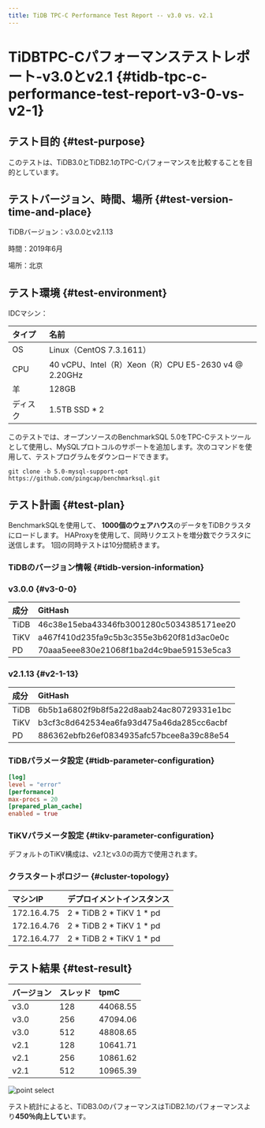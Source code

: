 ```yaml
---
title: TiDB TPC-C Performance Test Report -- v3.0 vs. v2.1
---
```


# TiDBTPC-Cパフォーマンステストレポート-v3.0とv2.1 {#tidb-tpc-c-performance-test-report-v3-0-vs-v2-1}

## テスト目的 {#test-purpose}

このテストは、TiDB3.0とTiDB2.1のTPC-Cパフォーマンスを比較することを目的としています。

## テストバージョン、時間、場所 {#test-version-time-and-place}

TiDBバージョン：v3.0.0とv2.1.13

時間：2019年6月

場所：北京

## テスト環境 {#test-environment}

IDCマシン：

| タイプ  | 名前                                              |
| :--- | :---------------------------------------------- |
| OS   | Linux（CentOS 7.3.1611）                          |
| CPU  | 40 vCPU、Intel（R）Xeon（R）CPU E5-2630 v4 @ 2.20GHz |
| 羊    | 128GB                                           |
| ディスク | 1.5TB SSD * 2                                   |

このテストでは、オープンソースのBenchmarkSQL 5.0をTPC-Cテストツールとして使用し、MySQLプロトコルのサポートを追加します。次のコマンドを使用して、テストプログラムをダウンロードできます。


```shell
git clone -b 5.0-mysql-support-opt https://github.com/pingcap/benchmarksql.git
```

## テスト計画 {#test-plan}

BenchmarkSQLを使用して、 **1000個のウェアハウス**のデータをTiDBクラスタにロードします。 HAProxyを使用して、同時リクエストを増分数でクラスタに送信します。 1回の同時テストは10分間続きます。

### TiDBのバージョン情報 {#tidb-version-information}

### v3.0.0 {#v3-0-0}

| 成分   | GitHash                                  |
| :--- | :--------------------------------------- |
| TiDB | 46c38e15eba43346fb3001280c5034385171ee20 |
| TiKV | a467f410d235fa9c5b3c355e3b620f81d3ac0e0c |
| PD   | 70aaa5eee830e21068f1ba2d4c9bae59153e5ca3 |

### v2.1.13 {#v2-1-13}

| 成分   | GitHash                                  |
| :--- | :--------------------------------------- |
| TiDB | 6b5b1a6802f9b8f5a22d8aab24ac80729331e1bc |
| TiKV | b3cf3c8d642534ea6fa93d475a46da285cc6acbf |
| PD   | 886362ebfb26ef0834935afc57bcee8a39c88e54 |

### TiDBパラメータ設定 {#tidb-parameter-configuration}

```toml
[log]
level = "error"
[performance]
max-procs = 20
[prepared_plan_cache]
enabled = true
```

### TiKVパラメータ設定 {#tikv-parameter-configuration}

デフォルトのTiKV構成は、v2.1とv3.0の両方で使用されます。

### クラスタートポロジー {#cluster-topology}

| マシンIP       | デプロイメントインスタンス            |
| :---------- | :----------------------- |
| 172.16.4.75 | 2 * TiDB 2 * TiKV 1 * pd |
| 172.16.4.76 | 2 * TiDB 2 * TiKV 1 * pd |
| 172.16.4.77 | 2 * TiDB 2 * TiKV 1 * pd |

## テスト結果 {#test-result}

| バージョン | スレッド | tpmC     |
| :---- | :--- | :------- |
| v3.0  | 128  | 44068.55 |
| v3.0  | 256  | 47094.06 |
| v3.0  | 512  | 48808.65 |
| v2.1  | 128  | 10641.71 |
| v2.1  | 256  | 10861.62 |
| v2.1  | 512  | 10965.39 |

![point select](https://download.pingcap.com/images/docs/tpcc-2.1-3.0.png)

テスト統計によると、TiDB3.0のパフォーマンスはTiDB2.1のパフォーマンスより**450％向上してい**ます。
